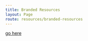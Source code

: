 ```yaml
---
title: Branded Resources
layout: Page
route: resources/branded-resources
---
```


[go here](http://www.darkenergybiosphere.org/outputs-resources/branded-resources/)
